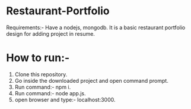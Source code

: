 # Restaurant-Portfolio
Requirements:- Have a nodejs, mongodb.
It is a basic restaurant portfolio design for adding project in resume.

# How to run:-
1. Clone this repository.
2. Go inside the downloaded project and open command prompt.
3. Run command:- npm i.
4. Run command:- node app.js.
5. open browser and type:- localhost:3000.
